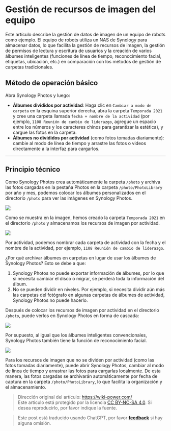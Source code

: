 # Gestión de recursos de imagen del equipo

Este artículo describe la gestión de datos de imagen de un equipo de robots como ejemplo. El equipo de robots utiliza un NAS de Synology para almacenar datos, lo que facilita la gestión de recursos de imagen, la gestión de permisos de lectura y escritura de usuarios y la creación de varios álbumes inteligentes (funciones de línea de tiempo, reconocimiento facial, etiquetas, ubicación, etc.) en comparación con los métodos de gestión de carpetas tradicionales.

## Método de operación básico

Abra Synology Photos y luego:

- **Álbumes divididos por actividad**: Haga clic en `Cambiar a modo de carpeta` en la esquina superior derecha, abra la carpeta `Temporada 2021` y cree una carpeta llamada `fecha + nombre de la actividad` (por ejemplo, `1108 Reunión de cambio de liderazgo`, agregue un espacio entre los números y los caracteres chinos para garantizar la estética), y cargue las fotos en la carpeta.
- **Álbumes no divididos por actividad** (como fotos tomadas diariamente): cambie al modo de línea de tiempo y arrastre las fotos o videos directamente a la interfaz para cargarlos.

---

## Principio técnico

Como Synology Photos crea automáticamente la carpeta `/photo` y archiva las fotos cargadas en la pestaña Photos en la carpeta `/photo/PhotoLibrary` por año y mes, podemos colocar los álbumes personalizados en el directorio `/photo` para ver las imágenes en Synology Photos.

![](https://wiki-media-1253965369.cos.ap-guangzhou.myqcloud.com/img/20210425111203.png)

Como se muestra en la imagen, hemos creado la carpeta `Temporada 2021` en el directorio `/photo` y almacenamos los recursos de imagen por actividad.

![](https://wiki-media-1253965369.cos.ap-guangzhou.myqcloud.com/img/20210425111429.png)

Por actividad, podemos nombrar cada carpeta de actividad con la fecha y el nombre de la actividad, por ejemplo, `1108 Reunión de cambio de liderazgo`.

¿Por qué archivar álbumes en carpetas en lugar de usar los álbumes de Synology Photos? Esto se debe a que:

1. Synology Photos no puede exportar información de álbumes, por lo que si necesita cambiar el disco o migrar, se perderá toda la información del álbum.
2. No se pueden dividir en niveles. Por ejemplo, si necesita dividir aún más las carpetas del fotógrafo en algunas carpetas de álbumes de actividad, Synology Photos no puede hacerlo.

Después de colocar los recursos de imagen por actividad en el directorio `/photo`, puede verlos en Synology Photos en forma de cascada:

![](https://wiki-media-1253965369.cos.ap-guangzhou.myqcloud.com/img/20210425112459.png)

Por supuesto, al igual que los álbumes inteligentes convencionales, Synology Photos también tiene la función de reconocimiento facial.

![](https://wiki-media-1253965369.cos.ap-guangzhou.myqcloud.com/img/20210425112813.png)

Para los recursos de imagen que no se dividen por actividad (como las fotos tomadas diariamente), puede abrir Synology Photos, cambiar al modo de línea de tiempo y arrastrar las fotos para cargarlas localmente. De esta manera, las fotos cargadas se archivarán automáticamente por fecha de captura en la carpeta `/photo/PhotoLibrary`, lo que facilita la organización y el almacenamiento.

> Dirección original del artículo: <https://wiki-power.com/>  
> Este artículo está protegido por la licencia [CC BY-NC-SA 4.0](https://creativecommons.org/licenses/by/4.0/deed.zh). Si desea reproducirlo, por favor indique la fuente.

> Este post está traducido usando ChatGPT, por favor [**feedback**](https://github.com/linyuxuanlin/Wiki_MkDocs/issues/new) si hay alguna omisión.
